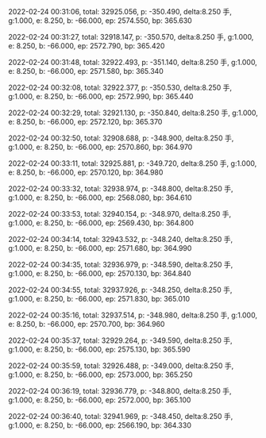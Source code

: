2022-02-24 00:31:06, total: 32925.056, p: -350.490, delta:8.250 手, g:1.000, e: 8.250, b: -66.000, ep: 2574.550, bp: 365.630

2022-02-24 00:31:27, total: 32918.147, p: -350.570, delta:8.250 手, g:1.000, e: 8.250, b: -66.000, ep: 2572.790, bp: 365.420

2022-02-24 00:31:48, total: 32922.493, p: -351.140, delta:8.250 手, g:1.000, e: 8.250, b: -66.000, ep: 2571.580, bp: 365.340

2022-02-24 00:32:08, total: 32922.377, p: -350.530, delta:8.250 手, g:1.000, e: 8.250, b: -66.000, ep: 2572.990, bp: 365.440

2022-02-24 00:32:29, total: 32921.130, p: -350.840, delta:8.250 手, g:1.000, e: 8.250, b: -66.000, ep: 2572.120, bp: 365.370

2022-02-24 00:32:50, total: 32908.688, p: -348.900, delta:8.250 手, g:1.000, e: 8.250, b: -66.000, ep: 2570.860, bp: 364.970

2022-02-24 00:33:11, total: 32925.881, p: -349.720, delta:8.250 手, g:1.000, e: 8.250, b: -66.000, ep: 2570.120, bp: 364.980

2022-02-24 00:33:32, total: 32938.974, p: -348.800, delta:8.250 手, g:1.000, e: 8.250, b: -66.000, ep: 2568.080, bp: 364.610

2022-02-24 00:33:53, total: 32940.154, p: -348.970, delta:8.250 手, g:1.000, e: 8.250, b: -66.000, ep: 2569.430, bp: 364.800

2022-02-24 00:34:14, total: 32943.532, p: -348.240, delta:8.250 手, g:1.000, e: 8.250, b: -66.000, ep: 2571.680, bp: 364.990

2022-02-24 00:34:35, total: 32936.979, p: -348.590, delta:8.250 手, g:1.000, e: 8.250, b: -66.000, ep: 2570.130, bp: 364.840

2022-02-24 00:34:55, total: 32937.926, p: -348.250, delta:8.250 手, g:1.000, e: 8.250, b: -66.000, ep: 2571.830, bp: 365.010

2022-02-24 00:35:16, total: 32937.514, p: -348.980, delta:8.250 手, g:1.000, e: 8.250, b: -66.000, ep: 2570.700, bp: 364.960

2022-02-24 00:35:37, total: 32929.264, p: -349.590, delta:8.250 手, g:1.000, e: 8.250, b: -66.000, ep: 2575.130, bp: 365.590

2022-02-24 00:35:59, total: 32926.488, p: -349.000, delta:8.250 手, g:1.000, e: 8.250, b: -66.000, ep: 2573.000, bp: 365.250

2022-02-24 00:36:19, total: 32936.779, p: -348.800, delta:8.250 手, g:1.000, e: 8.250, b: -66.000, ep: 2572.000, bp: 365.100

2022-02-24 00:36:40, total: 32941.969, p: -348.450, delta:8.250 手, g:1.000, e: 8.250, b: -66.000, ep: 2566.190, bp: 364.330